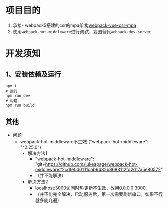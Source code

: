 # 项目目的
1. 承接- webpack5搭建的csr的mpa架构[webpack-vue-csr-mpa](https://github.com/MingxiangFeng/webpack-vue-csr-mpa)
2. 使用`webpack-hot-middleware`进行调试，妄图替代`webpack-dev-server`
# 开发须知
## 1、安装依赖及运行
```
npm i
# 运行
npm run dev
# 构建
npm run build
```
## 其他
- 问题
  - webpack-hot-middleware不生效 ("webpack-hot-middleware": "^2.25.0")
    - 解决方法1 
      -  "webpack-hot-middleware": "git+https://github.com/lukeapage/webpack-hot-middleware#2cdfe0d0111dab6432b8683112fd2d17a5e80572"
      - （并不能解决）
    - 解决方法2
        - localhost:3000访问时热更新不生效，改用0.0.0.0:3000 
        - （并不能完全解决，启动服务后，第一次需要刷新串口，如果不行就多刷几遍）

